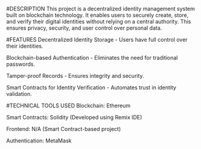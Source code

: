 
#DESCRIPTION
This project is a decentralized identity management system built on blockchain technology. It enables users to securely create, store, and verify their digital identities without relying on a central authority. This ensures privacy, security, and user control over personal data.

#FEATURES
Decentralized Identity Storage - Users have full control over their identities.

Blockchain-based Authentication - Eliminates the need for traditional passwords.

Tamper-proof Records - Ensures integrity and security.

Smart Contracts for Identity Verification - Automates trust in identity validation.

#TECHNICAL TOOLS USED
Blockchain: Ethereum

Smart Contracts: Solidity (Developed using Remix IDE)

Frontend: N/A (Smart Contract-based project)

Authentication: MetaMask
